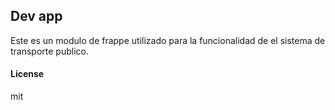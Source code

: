 ## Dev app

Este es un modulo de frappe utilizado para la funcionalidad de el sistema de transporte publico. 

#### License

mit
